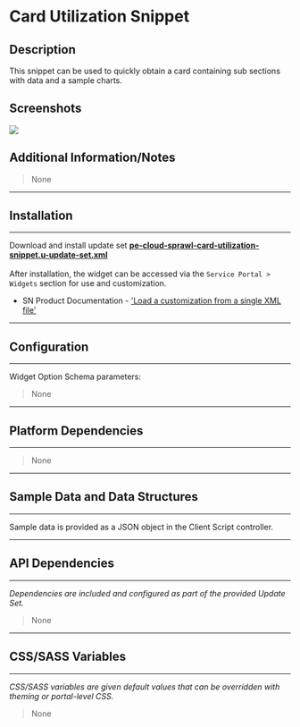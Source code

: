 # Card Utilization Snippet

## Description

This snippet can be used to quickly obtain a card containing sub sections with data and a sample charts.

## Screenshots
![](../images/pe-cloud-sprawl-card-utilization-snippet.png)

## Additional Information/Notes
> None
---
## Installation
---
Download and install update set **[pe-cloud-sprawl-card-utilization-snippet.u-update-set.xml](https://github.com/platform-experience/serviceportal-widget-library/blob/master/pe-cloud-sprawl-card-utilization-snippet/pe-cloud-sprawl-card-utilization-snippet.u-update-set.xml)** <br/><br/>
After installation, the widget can be accessed via the `Service Portal > Widgets` section for use and customization.<br/>
* SN Product Documentation - ['Load a customization from a single XML file'](https://docs.servicenow.com/bundle/istanbul-application-development/page/build/system-update-sets/task/t_LoadCustomizationsFromAnXMLFile.html)

---
## Configuration
---
Widget Option Schema parameters:
> None
---
## Platform Dependencies
---
> None
---
## Sample Data and Data Structures
---
Sample data is provided as a JSON object in the Client Script controller.

---
## API Dependencies
---
<i>Dependencies are included and configured as part of the provided Update Set.</i>
> None
---
## CSS/SASS Variables
---
_CSS/SASS variables are given default values that can be overridden with theming or portal-level CSS._
> None